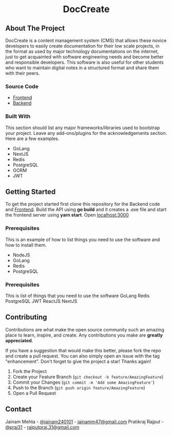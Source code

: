 
<!-- PROJECT LOGO -->
<br />
<div align="center">
  <h1 align="center">DocCreate</h1>
</div>



<!-- ABOUT THE PROJECT -->
## About The Project
DocCreate is a content management system (CMS) that allows these novice developers to easily create documentation for their low scale projects, in the format as used by major technology documentations on the internet, just to get acquainted with software engineering needs and become better and responsible developers.
This software is also useful for other students who want to maintain digital notes in a structured format and share them with their peers.

### Source Code
<ul>
  <li><a href="https://github.com/praj31/doc-create-nextjs">Frontend </a></li>
  <li><a href="https://github.com/jainam240101/doc-create">Backend</a></li>
</ul>  


### Built With

This section should list any major frameworks/libraries used to bootstrap your project. Leave any add-ons/plugins for the acknowledgements section. Here are a few examples.

* GoLang
* NextJS
* Redis
* PostgreSQL
* GORM 
* JWT  



<!-- GETTING STARTED -->
## Getting Started

To get the project started first clone this repository for the Backend code and <a href="https://github.com/praj31/doc-create-nextjs">Frontend</a>. Build the API using <strong>go build</strong> and it creates a .exe file and start the frontend server using <strong>yarn start</strong>. Open <a href="http://loclahost:3000">localhost:3000</a>

### Prerequisites

This is an example of how to list things you need to use the software and how to install them.
* NodeJS
* GoLang
* Redis
* PostgreSQL

### Prerequisites

This is list of things that you need to use the software
  GoLang
  Redis
  PostgreSQL
  JWT
  ReactJS
  NextJS
  
## Contributing

Contributions are what make the open source community such an amazing place to learn, inspire, and create. Any contributions you make are **greatly appreciated**.

If you have a suggestion that would make this better, please fork the repo and create a pull request. You can also simply open an issue with the tag "enhancement".
Don't forget to give the project a star! Thanks again!

1. Fork the Project
2. Create your Feature Branch (`git checkout -b feature/AmazingFeature`)
3. Commit your Changes (`git commit -m 'Add some AmazingFeature'`)
4. Push to the Branch (`git push origin feature/AmazingFeature`)
5. Open a Pull Request

<!-- CONTACT -->
## Contact

Jainam Mehta - [@jainam240101](https://twitter.com/jainam240101) - jainamm47@gmail.com
Pratikraj Rajput - [@praj31](https://twitter.com/praj31) - rajputpraj.31@gmail.com


